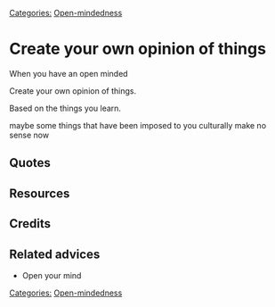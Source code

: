 [Categories:](../Categories/index.md) [Open-mindedness](../Categories/Open-mindedness.md)
# Create your own opinion of things

When you have an open minded

Create your own opinion of things. 

Based on the things you learn.

maybe some things that have been imposed to you culturally make no sense now


## Quotes

## Resources

## Credits

## Related advices

- Open your mind

[Categories:](../Categories/index.md) [Open-mindedness](../Categories/Open-mindedness.md)
